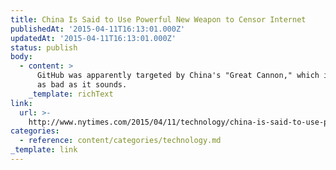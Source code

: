 ```yaml
---
title: China Is Said to Use Powerful New Weapon to Censor Internet
publishedAt: '2015-04-11T16:13:01.000Z'
updatedAt: '2015-04-11T16:13:01.000Z'
status: publish
body:
  - content: >
      GitHub was apparently targeted by China's "Great Cannon," which is about
      as bad as it sounds.
    _template: richText
link:
  url: >-
    http://www.nytimes.com/2015/04/11/technology/china-is-said-to-use-powerful-new-weapon-to-censor-internet.html
categories:
  - reference: content/categories/technology.md
_template: link
---
```



